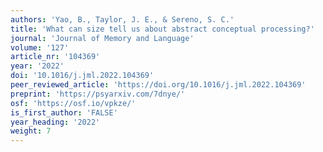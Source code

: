 ```yaml
---
authors: 'Yao, B., Taylor, J. E., & Sereno, S. C.'
title: 'What can size tell us about abstract conceptual processing?'
journal: 'Journal of Memory and Language'
volume: '127'
article_nr: '104369'
year: '2022'
doi: '10.1016/j.jml.2022.104369'
peer_reviewed_article: 'https://doi.org/10.1016/j.jml.2022.104369'
preprint: 'https://psyarxiv.com/7dnye/'
osf: 'https://osf.io/vpkze/'
is_first_author: 'FALSE'
year_heading: '2022'
weight: 7
---
```

